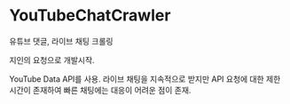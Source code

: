 # YouTubeChatCrawler
유튜브 댓글, 라이브 채팅 크롤링

지인의 요청으로 개발시작.

YouTube Data API를 사용.
라이브 채팅을 지속적으로 받지만 API 요청에 대한 제한 시간이 존재하여 빠른 채팅에는 대응이 어려운 점이 존재.
